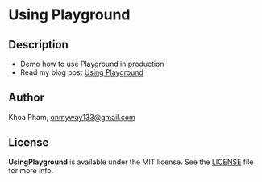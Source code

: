 # Using Playground

## Description

- Demo how to use Playground in production
- Read my blog post [Using Playground](https://github.com/onmyway133/blog/issues/113)

## Author

Khoa Pham, onmyway133@gmail.com

## License

**UsingPlayground** is available under the MIT license. See the [LICENSE](https://github.com/onmyway133/UsingPlayground/blob/master/LICENSE.md) file for more info.
